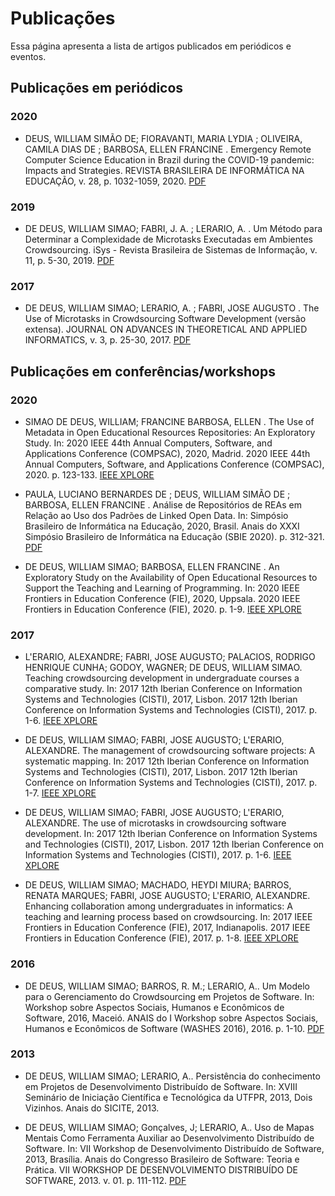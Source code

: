 # Publicações

Essa página apresenta a lista de artigos publicados em periódicos e eventos.

## Publicações em periódicos

### 2020

- DEUS, WILLIAM SIMÃO DE; FIORAVANTI, MARIA LYDIA ; OLIVEIRA, CAMILA DIAS DE ; BARBOSA, ELLEN FRANCINE . Emergency Remote Computer Science Education in Brazil during the COVID-19 pandemic: Impacts and Strategies. REVISTA BRASILEIRA DE INFORMÁTICA NA EDUCAÇÃO, v. 28, p. 1032-1059, 2020. [PDF](https://www.br-ie.org/pub/index.php/rbie/article/view/v28p1032/6751)

### 2019
- DE DEUS, WILLIAM SIMAO; FABRI, J. A. ; LERARIO, A. . Um Método para Determinar a Complexidade de Microtasks Executadas em Ambientes Crowdsourcing. iSys - Revista Brasileira de Sistemas de Informação, v. 11, p. 5-30, 2019. [PDF](http://www.seer.unirio.br/isys/article/view/6418/7692)

### 2017
- DE DEUS, WILLIAM SIMAO; LERARIO, A. ; FABRI, JOSE AUGUSTO . The Use of Microtasks in Crowdsourcing Software Development (versão extensa). JOURNAL ON ADVANCES IN THEORETICAL AND APPLIED INFORMATICS, v. 3, p. 25-30, 2017. [PDF](https://revista.univem.edu.br/jadi/article/view/2450/642)


## Publicações em conferências/workshops

### 2020

- SIMAO DE DEUS, WILLIAM; FRANCINE BARBOSA, ELLEN . The Use of Metadata in Open Educational Resources Repositories: An Exploratory Study. In: 2020 IEEE 44th Annual Computers, Software, and Applications Conference (COMPSAC), 2020, Madrid. 2020 IEEE 44th Annual Computers, Software, and Applications Conference (COMPSAC), 2020. p. 123-133. [IEEE XPLORE](https://ieeexplore.ieee.org/document/9202802)

- PAULA, LUCIANO BERNARDES DE ; DEUS, WILLIAM SIMÃO DE ; BARBOSA, ELLEN FRANCINE . Análise de Repositórios de REAs em Relação ao Uso dos Padrões de Linked Open Data. In: Simpósio Brasileiro de Informática na Educação, 2020, Brasil. Anais do XXXI Simpósio Brasileiro de Informática na Educação (SBIE 2020). p. 312-321. [PDF](https://sol.sbc.org.br/index.php/sbie/article/view/12787/12641)

- DE DEUS, WILLIAM SIMAO; BARBOSA, ELLEN FRANCINE . An Exploratory Study on the Availability of Open Educational Resources to Support the Teaching and Learning of Programming. In: 2020 IEEE Frontiers in Education Conference (FIE), 2020, Uppsala. 2020 IEEE Frontiers in Education Conference (FIE), 2020. p. 1-9. [IEEE XPLORE](https://ieeexplore.ieee.org/document/9274202)

### 2017

- L'ERARIO, ALEXANDRE; FABRI, JOSE AUGUSTO; PALACIOS, RODRIGO HENRIQUE CUNHA; GODOY, WAGNER; DE DEUS, WILLIAM SIMAO. Teaching crowdsourcing development in undergraduate courses a comparative study. In: 2017 12th Iberian Conference on Information Systems and Technologies (CISTI), 2017, Lisbon. 2017 12th Iberian Conference on Information Systems and Technologies (CISTI), 2017. p. 1-6. [IEEE XPLORE](https://ieeexplore.ieee.org/document/7975766)

- DE DEUS, WILLIAM SIMAO; FABRI, JOSE AUGUSTO; L'ERARIO, ALEXANDRE. The management of crowdsourcing software projects: A systematic mapping. In: 2017 12th Iberian Conference on Information Systems and Technologies (CISTI), 2017, Lisbon. 2017 12th Iberian Conference on Information Systems and Technologies (CISTI), 2017. p. 1-7. [IEEE XPLORE](https://ieeexplore.ieee.org/document/7975711)

- DE DEUS, WILLIAM SIMAO; FABRI, JOSE AUGUSTO; L'ERARIO, ALEXANDRE. The use of microtasks in crowdsourcing software development. In: 2017 12th Iberian Conference on Information Systems and Technologies (CISTI), 2017, Lisbon. 2017 12th Iberian Conference on Information Systems and Technologies (CISTI), 2017. p. 1-6. [IEEE XPLORE](https://ieeexplore.ieee.org/document/7975805)

- DE DEUS, WILLIAM SIMAO; MACHADO, HEYDI MIURA; BARROS, RENATA MARQUES; FABRI, JOSE AUGUSTO; L'ERARIO, ALEXANDRE. Enhancing collaboration among undergraduates in informatics: A teaching and learning process based on crowdsourcing. In: 2017 IEEE Frontiers in Education Conference (FIE), 2017, Indianapolis. 2017 IEEE Frontiers in Education Conference (FIE), 2017. p. 1-8. [IEEE XPLORE](https://ieeexplore.ieee.org/document/8190648)


### 2016

- DE DEUS, WILLIAM SIMAO; BARROS, R. M.; LERARIO, A.. Um Modelo para o Gerenciamento do Crowdsourcing em Projetos de Software. In: Workshop sobre Aspectos Sociais, Humanos e Econômicos de Software, 2016, Maceió. ANAIS do I Workshop sobre Aspectos Sociais, Humanos e Econômicos de Software (WASHES 2016), 2016. p. 1-10. [PDF](https://sol.sbc.org.br/index.php/washes/article/view/6218/6116)

### 2013

- DE DEUS, WILLIAM SIMAO; LERARIO, A.. Persistência do conhecimento em Projetos de Desenvolvimento Distribuído de Software. In: XVIII Seminário de Iniciação Científica e Tecnológica da UTFPR, 2013, Dois Vizinhos. Anais do SICITE, 2013.

- DE DEUS, WILLIAM SIMAO; Gonçalves, J; LERARIO, A.. Uso de Mapas Mentais Como Ferramenta Auxiliar ao Desenvolvimento Distribuído de Software. In: VII Workshop de Desenvolvimento Distribuído de Software, 2013, Brasília. Anais do Congresso Brasileiro de Software: Teoria e Prática. VII WORKSHOP DE DESENVOLVIMENTO DISTRIBUÍDO DE SOFTWARE, 2013. v. 01. p. 111-112. [PDF](http://www.sesos-wdes.icmc.usp.br/pdf/wdds/2013/2013-WDDS-14.pdf)